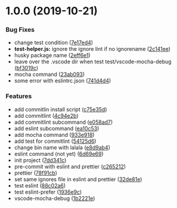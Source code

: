 # 1.0.0 (2019-10-21)


### Bug Fixes

* change test condition ([7e17ed4](https://github.com/JE-lee/js-project-init/commit/7e17ed4429d0dfeb0ba36c66fa6949ffe7a5ed1b))
* **test-helper.js:** ignore the ignore lint if no ignorename ([2c141ee](https://github.com/JE-lee/js-project-init/commit/2c141ee8793f9090e5e7b59bbd618a3ff306dbba))
* husky package name ([2eff6e1](https://github.com/JE-lee/js-project-init/commit/2eff6e1dc244fc83d98b2719f6f22d4adefac5a1))
* leave over the .vscode dir when test test/vscode-mocha-debug ([bf3019c](https://github.com/JE-lee/js-project-init/commit/bf3019ceadd36a67522df4ac5deedfcb193fa6c9))
* mocha command ([23ab093](https://github.com/JE-lee/js-project-init/commit/23ab093ae10b989374ce76c1ff819ed2994ac6d2))
* some error with eslintrc.json ([741d4d4](https://github.com/JE-lee/js-project-init/commit/741d4d4b3743ee790f354aa4ce36ebde2a934576))


### Features

* add commitlin install script ([c75e35d](https://github.com/JE-lee/js-project-init/commit/c75e35d978e3ec91c3b38b9e024078d9a5592767))
* add commitlint ([4c94e2b](https://github.com/JE-lee/js-project-init/commit/4c94e2b8078eb6caa3ee442e906bb6c32e559d58))
* add commitlint subcommand ([e058ad7](https://github.com/JE-lee/js-project-init/commit/e058ad729984b59245c4cbe509c63022ac98f06c))
* add eslint subcommand ([ea10c53](https://github.com/JE-lee/js-project-init/commit/ea10c534b6ac3922dc767c4c4aca240187d7f2ee))
* add mocha command ([933e918](https://github.com/JE-lee/js-project-init/commit/933e91840937245b0adb31eca2272886b72b1cff))
* add test for commitlint ([54125d6](https://github.com/JE-lee/js-project-init/commit/54125d69b7257b8de5a570babf4e1154266e0317))
* change bin name with lalala ([e8d9ab4](https://github.com/JE-lee/js-project-init/commit/e8d9ab47e68b34e22f0c472a4c4973e8e0607193))
* eslint command (not yet) ([6d69e69](https://github.com/JE-lee/js-project-init/commit/6d69e699501b39046109fed15f12245281bc5f2e))
* init project ([7dd341c](https://github.com/JE-lee/js-project-init/commit/7dd341cf7ff0ca34205ddaf4576aad481cda4175))
* pre-commit with eslint and prettier ([c265212](https://github.com/JE-lee/js-project-init/commit/c265212fe8602ef4b9a0052e675eeeca12e5c194))
* prettier ([78f91cb](https://github.com/JE-lee/js-project-init/commit/78f91cb28e857d34c6a07d2b083c81749442da63))
* set same ignores file in eslint and prettier ([32de81e](https://github.com/JE-lee/js-project-init/commit/32de81e8ee99470e2641f528b54ef2cfb075bdd0))
* test eslint ([88c02a6](https://github.com/JE-lee/js-project-init/commit/88c02a6b1b7f90d99e64c4751c854f4878996849))
* test eslint-prefer ([1936e9c](https://github.com/JE-lee/js-project-init/commit/1936e9c203c13d88df03d772e2b48fbf4724e77e))
* vscode-mocha-debug ([1b2221e](https://github.com/JE-lee/js-project-init/commit/1b2221ea60fb5487d610bdba5be25e47850635d5))



